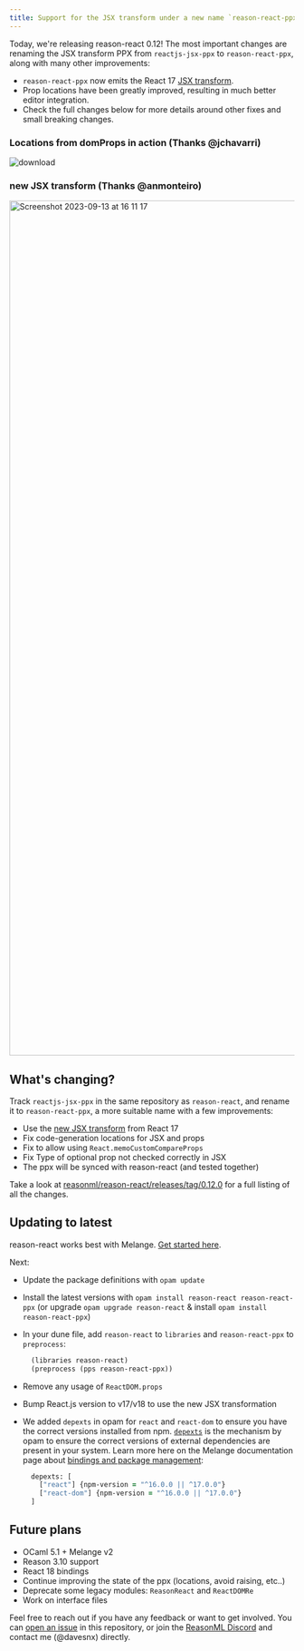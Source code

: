 ```yaml
---
title: Support for the JSX transform under a new name `reason-react-ppx`
---
```


Today, we're releasing reason-react 0.12! The most important changes are renaming the JSX transform PPX from `reactjs-jsx-ppx` to `reason-react-ppx`, along with many other improvements:

- `reason-react-ppx` now emits the React 17 [JSX transform](https://legacy.reactjs.org/blog/2020/09/22/introducing-the-new-jsx-transform.html).
- Prop locations have been greatly improved, resulting in much better editor integration.
- Check the full changes below for more details around other fixes and small breaking changes.

### Locations from domProps in action (Thanks @jchavarri)
![download](https://github.com/reasonml/reason-react/assets/3763599/db505599-8fee-4889-80a3-d2056ece291c)

### new JSX transform (Thanks @anmonteiro)
<img width="1508" alt="Screenshot 2023-09-13 at 16 11 17" src="https://github.com/reasonml/reason-react/assets/3763599/b7fec116-131a-48cd-8be1-1496544131d1">

## What's changing?

Track `reactjs-jsx-ppx` in the same repository as `reason-react`, and rename it to `reason-react-ppx`, a more suitable name with a few improvements:
- Use the [new JSX transform](https://legacy.reactjs.org/blog/2020/09/22/introducing-the-new-jsx-transform.html) from React 17
- Fix code-generation locations for JSX and props
- Fix to allow using `React.memoCustomCompareProps`
- Fix Type of optional prop not checked correctly in JSX
- The ppx will be synced with reason-react (and tested together)

Take a look at [reasonml/reason-react/releases/tag/0.12.0](https://github.com/reasonml/reason-react/releases/tag/0.12.0) for a full listing of all the changes.

## Updating to latest

reason-react works best with Melange. [Get started here](https://melange.re/v4.0.0/getting-started/).

Next:

- Update the package definitions with `opam update`
- Install the latest versions with `opam install reason-react reason-react-ppx` (or upgrade `opam upgrade reason-react` & install `opam install reason-react-ppx`)
- In your dune file, add `reason-react` to `libraries` and `reason-react-ppx` to `preprocess`:

  ```clojure
    (libraries reason-react)
    (preprocess (pps reason-react-ppx))
  ```

- Remove any usage of `ReactDOM.props`
- Bump React.js version to v17/v18 to use the new JSX transformation
- We added `depexts` in opam for `react` and `react-dom` to ensure you have the correct versions installed from npm. [`depexts`](https://opam.ocaml.org/packages/opam-depext/) is the mechanism by opam to ensure the correct versions of external dependencies are present in your system. Learn more here on the Melange documentation page about [bindings and package management](https://melange.re/v4.0.0/package-management/#bindings-and-package-management):

  ```clojure
    depexts: [
      ["react"] {npm-version = "^16.0.0 || ^17.0.0"}
      ["react-dom"] {npm-version = "^16.0.0 || ^17.0.0"}
    ]
  ```

## Future plans

- OCaml 5.1 + Melange v2
- Reason 3.10 support
- React 18 bindings
- Continue improving the state of the ppx (locations, avoid raising, etc..)
- Deprecate some legacy modules: `ReasonReact` and `ReactDOMRe`
- Work on interface files

Feel free to reach out if you have any feedback or want to get involved. You can [open an issue](https://github.com/reasonml/reason-react/issues) in this repository, or join the [ReasonML Discord](https://discord.gg/reasonml) and contact me (@davesnx) directly.
